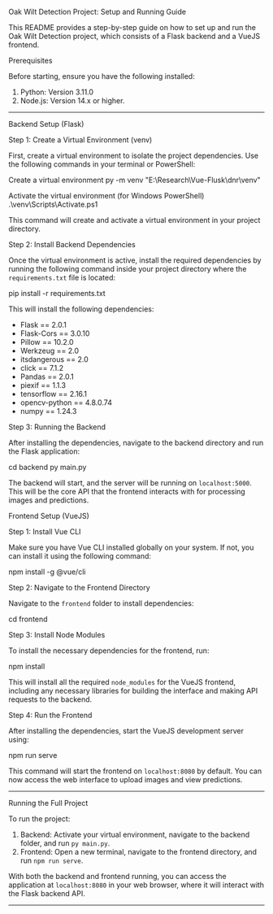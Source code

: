 Oak Wilt Detection Project: Setup and Running Guide

This README provides a step-by-step guide on how to set up and run the Oak Wilt Detection project, which consists of a Flask backend and a VueJS frontend.

Prerequisites

Before starting, ensure you have the following installed:

1. Python: Version 3.11.0
2. Node.js: Version 14.x or higher.

---

Backend Setup (Flask)

 Step 1: Create a Virtual Environment (venv)

First, create a virtual environment to isolate the project dependencies. Use the following commands in your terminal or PowerShell:

 Create a virtual environment
py -m venv "E:\Research\Vue-Flusk\dnr\venv"

 Activate the virtual environment (for Windows PowerShell)
.\venv\Scripts\Activate.ps1


This command will create and activate a virtual environment in your project directory.

 Step 2: Install Backend Dependencies

Once the virtual environment is active, install the required dependencies by running the following command inside your project directory where the `requirements.txt` file is located:

pip install -r requirements.txt

This will install the following dependencies:

- Flask == 2.0.1
- Flask-Cors == 3.0.10
- Pillow == 10.2.0
- Werkzeug == 2.0
- itsdangerous == 2.0
- click == 7.1.2
- Pandas == 2.0.1
- piexif == 1.1.3
- tensorflow == 2.16.1
- opencv-python == 4.8.0.74
- numpy == 1.24.3

 Step 3: Running the Backend

After installing the dependencies, navigate to the backend directory and run the Flask application:

cd backend
py main.py

The backend will start, and the server will be running on `localhost:5000`. This will be the core API that the frontend interacts with for processing images and predictions.

Frontend Setup (VueJS)

 Step 1: Install Vue CLI

Make sure you have Vue CLI installed globally on your system. If not, you can install it using the following command:

npm install -g @vue/cli

 Step 2: Navigate to the Frontend Directory

Navigate to the `frontend` folder to install dependencies:

cd frontend

 Step 3: Install Node Modules

To install the necessary dependencies for the frontend, run:

npm install

This will install all the required `node_modules` for the VueJS frontend, including any necessary libraries for building the interface and making API requests to the backend.

 Step 4: Run the Frontend

After installing the dependencies, start the VueJS development server using:

npm run serve

This command will start the frontend on `localhost:8080` by default. You can now access the web interface to upload images and view predictions.

---

 Running the Full Project

To run the project:

1. Backend: Activate your virtual environment, navigate to the backend folder, and run `py main.py`.
2. Frontend: Open a new terminal, navigate to the frontend directory, and run `npm run serve`.

With both the backend and frontend running, you can access the application at `localhost:8080` in your web browser, where it will interact with the Flask backend API.

---